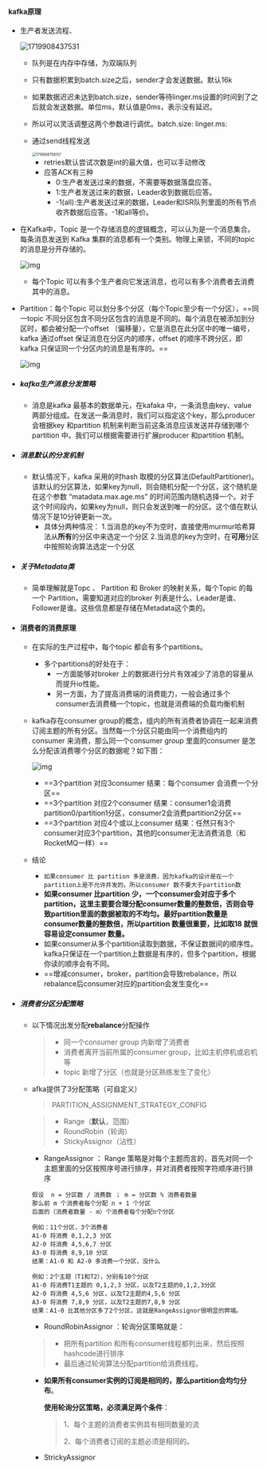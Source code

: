 #### kafka原理

* 生产者发送流程、

  ![1719908437531](kafka%E7%9A%84%E5%8E%9F%E7%90%86.assets/1719908437531.png)
  * 队列是在内存中存储，为双端队列

  * 只有数据积累到batch.size之后，sender才会发送数据。默认16k

  * 如果数据迟迟未达到batch.size，sender等待linger.ms设置的时间到了之后就会发送数据。单位ms，默认值是0ms，表示没有延迟。

  * 所以可以灵活调整这两个参数进行调优。batch.size:  linger.ms:

  * 通过send线程发送

    <img src="kafka%E7%9A%84%E5%8E%9F%E7%90%86.assets/1719908758157.png" alt="1719908758157" style="zoom:50%;" />

    * retries默认尝试次数是int的最大值，也可以手动修改
    * 应答ACK有三种
      * 0:生产者发送过来的数据，不需要等数据落盘应答。
      * 1:生产者发送过来的数据，Leader收到数据后应答。
      * -1(all):生产者发送过来的数据，Leader和ISR队列里面的所有节点收齐数据后应答。-1和all等价。



* 在Kafka中，Topic 是一个存储消息的逻辑概念，可以认为是一个消息集合。每条消息发送到 Kafka 集群的消息都有一个类别。物理上来锁，不同的topic的消息是分开存储的。

   ![img](kafka%E7%9A%84%E5%8E%9F%E7%90%86.assets/52158199321a006e6fd3da60524362e3.png) 

  * 每个Topic 可以有多个生产者向它发送消息，也可以有多个消费者去消费其中的消息。

  

* Partition：每个Topic 可以划分多个分区（每个Topic至少有一个分区），==同一topic 不同分区包含不同分区包含的消息是不同的。每个消息在被添加到分区时，都会被分配一个offset （偏移量），它是消息在此分区中的唯一编号，kafka 通过offset 保证消息在分区内的顺序，offset 的顺序不跨分区，即kafka 只保证同一个分区内的消息是有序的。==

   ![img](kafka%E7%9A%84%E5%8E%9F%E7%90%86.assets/e799d902b15d1b8e9ce5b1a8f05c05a8.png) 

* ##### kafka生产消息分发策略

  * 消息是kafka 最基本的数据单元，在kafaka 中，一条消息由key、value 两部分组成。在发送一条消息时，我们可以指定这个key，那么producer 会根据key 和partition 机制来判断当前这条消息应该发送并存储到哪个partition 中。我们可以根据需要进行扩展producer 和partition 机制。

* ##### 消息默认的分发机制

  * 默认情况下，kafka 采用的时hash 取模的分区算法(DefaultPartitioner)。该默认的分区算法，如果key为null，则会随机分配一个分区，这个随机是在这个参数 “matadata.max.age.ms” 的时间范围内随机选择一个。对于这个时间段内，如果key为null，则只会发送到唯一的分区。这个值在默认情况下是10分钟更新一次。
    *  具体分两种情况：
      1.当消息的key不为空时，直接使用murmur哈希算法从**所有**的分区中来选定一个分区
      2.当消息的key为空时，在**可用**分区中按照轮询算法选定一个分区 

* ##### 关于Metadata类

  *  简单理解就是Topc 、 Partition 和 Broker 的映射关系，每个Topic 的每一个 Partition，需要知道对应的broker 列表是什么、Leader是谁、Follower是谁。这些信息都是存储在Metadata这个类的。 

* #### 消费者的消费原理

  * 在实际的生产过程中，每个topic 都会有多个partitions。

    * 多个partitions的好处在于：
      * 一方面能够对broker 上的数据进行分片有效减少了消息的容量从而提升io性能。
      * 另一方面，为了提高消费端的消费能力，一般会通过多个consumer去消费桶一个topic，也就是消费端的负载均衡机制

  * kafka存在consumer group的概念，组内的所有消费者协调在一起来消费订阅主题的所有分区。当然每一个分区只能由同一个消费组内的consumer 来消费，那么同一个consumer group 里面的consumer 是怎么分配该消费哪个分区的数据呢？如下图：

     ![img](kafka%E7%9A%84%E5%8E%9F%E7%90%86.assets/322af78cb2a439d3d5d70c93254a9424.png)

    * ==3个partition 对应3consumer  结果：每个consumer 会消费一个分区==
    * ==3个partition 对应2个consumer  结果：consumer1会消费partition0/partition1分区，consumer2会消费partition2分区==
    * ==3个partition 对应4个或以上consumer  结果：任然只有3个consumer对应3个partition，其他的consumer无法消费消息（和RocketMQ一样）==

  * 结论

    * `如果consumer 比 partition 多是浪费，因为kafka的设计是在一个partition上是不允许并发的。所以consumer 数不要大于partition数`
    * **如果consumer 比partition 少，一个consumer会对应于多个partition，这里主要要合理分配consumer数量的整数倍，否则会导致partition里面的数据被取的不均匀。最好partition数量是consumer数量的整数倍，所以partition 数量很重要，比如取18 就很容易设定consumer 数量。**
    * 如果consumer从多个partition读取到数据，不保证数据间的顺序性。kafka只保证在一个partition上数据是有序的，但多个partition，根据你读的顺序会有不同。
    * ==增减consumer，broker，partition会导致rebalance，所以rebalance后consumer对应的partition会发生变化==



* ##### 消费者分区分配策略

  * 以下情况出发分配**rebalance**分配操作

    > - 同一个consumer group 内新增了消费者
    > - 消费者离开当前所属的consumer group，比如主机停机或宕机等
    > - topic 新增了分区（也就是分区熟练发生了变化）

  * afka提供了3分配策略（可自定义）

    > PARTITION_ASSIGNMENT_STRATEGY_CONFIG

    > - Range（**默认**，范围）
    > - RoundRobin（轮询）
    > - StickyAssignor（沾性）

    *  RangeAssignor ： Range 策略是对每个主题而言的，首先对同一个主题里面的分区按照序号进行排序，并对消费者按照字符顺序进行排序 

      ```doc
      假设  n = 分区数 / 消费数 ； m = 分区数 % 消费者数量
      那么前 m 个消费者每个分配 n + 1 个分区
      后面的（消费者数量 - m）个消费者每个分配n个分区
      
      例如：11个分区，3个消费者 
      A1-0 将消费 0,1,2,3 分区
      A2-0 将消费 4,5,6,7 分区
      A3-0 将消费 8,9,10 分区
      结果：A1-0 和 A2-0 多消费一个分区，没什么
      
      例如：2个主题（T1和T2），分别有10个分区
      A1-0 将消费T1主题的 0,1,2,3 分区，以及T2主题的0,1,2,3分区
      A2-0 将消费 4,5,6 分区，以及T2主题的4,5,6 分区
      A3-0 将消费 7,8,9 分区，以及T2主题的7,8,9 分区
      结果：A1-0 比其他分区多了2个分区，这就是RangeAssignor很明显的弊端。
      
      ```

    *  RoundRobinAssignor ：轮询分区策略就是：

      > - 把所有partition 和所有consumer线程都列出来，然后按照hashcode进行排序
      > - 最后通过轮询算法分配partition给消费线程。

      * **如果所有consumer实例的订阅是相同的，那么partition会均匀分布**。

        **使用轮询分区策略，必须满足两个条件**：

        > 1、每个主题的消费者实例具有相同数量的流
        >
        > 2、每个消费者订阅的主题必须是相同的。

    *  StrickyAssignor 